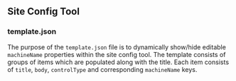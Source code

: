 ## Site Config Tool

### template.json

The purpose of the `template.json` file is to dynamically show/hide editable `machineName` properties within the site config tool.
The template consists of groups of items which are populated along with the title.
Each item consists of `title`, `body`, `controlType` and corresponding `machineName` keys.
